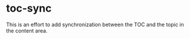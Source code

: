 # toc-sync

This is an effort to add synchronization between the TOC and the topic in the content area.
